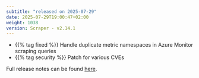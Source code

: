 ```yaml
---
subtitle: "released on 2025-07-29"
date: 2025-07-29T19:00:47+02:00
weight: 1038
version: Scraper - v2.14.1
---
```


- {{% tag fixed %}} Handle duplicate metric namespaces in Azure Monitor scraping queries
- {{% tag security %}} Patch for various CVEs

Full release notes can be found [here](https://github.com/tomkerkhove/promitor/releases/tag/Scraper-v2.14.1).
